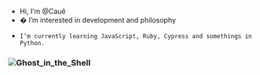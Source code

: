 - Hi, I’m @Cauê
- � I’m interested in development and philosophy
-     I’m currently learning JavaScript, Ruby, Cypress and somethings in Python.
   
### ![Ghost_in_the_Shell](https://external-preview.redd.it/CSP4y3gv1UbZded2kff_0dmH3BJ-Kx2fDZAdQeizkaQ.jpg?auto=webp&s=c745c7aabca6382145ac5deb76b874543966df61)
###
<!---
Cauezinho/Cauezinho is a ✨ special ✨ repository because its `README.md` (this file) appears on your GitHub profile.
You can click the Preview link to take a look at your changes.
--->
